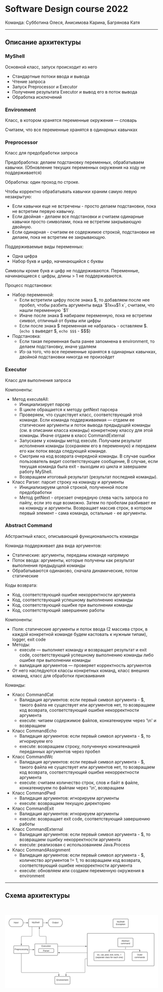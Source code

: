 # Software Design course 2022

Команда: Субботина Олеся, Анисимова Карина, Багрянова Катя

____

## Описание архитектуры

### MyShell

Основной класс, запуск происходит из него

* Стандартные потоки ввода и вывода
* Чтение запроса
* Запуск Preprocessor и Executor
* Получение результата Executor и вывод его в поток вывода
* Обработка исключений

### Environment

Класс, в котором хранятся переменные окружения — словарь

Считаем, что все переменные хранятся в одинарных кавычках

### Preprocessor

Класс для предобработки запроса

Предобработка: делаем подстановку переменных, обрабатываем кавычки. (Обновление текущих переменных окружения на ходу не поддерживается)

Обработка: один проход по строке.

Чтобы корректно обрабатывать кавычки храним самую левую незакрытую:
* Если кавычки еще не встречены -  просто делаем подстановки, пока не встретим первую кавычку.
* Если двойная - делаем все подстановки и считаем одинарные кавычки просто символами, пока не встретим закрывающую двойную.
* Если одинарная - считаем ее содержимое строкой, подстановки не делаем, пока не встретим ее закрывающую.

Поддерживаемые виды переменных:
* Одна цифра
* Набор букв и цифр, начинающийся с буквы

Символы кроме букв и цифр не поддерживаются. Переменные, начинающиеся с цифры, длины > 1 не поддерживаются.

Процесс подстановки:
* Набор переменной:
  * Если встретили цифру после знака $, то добавляем после нее пробел, чтобы разбить аргументы вида `$1x` на `$1 x`, считаем, что нашли переменную `$1`
  * Иначе после знака $ набираем переменную, пока не встретим символ, отличный от буквы или цифры
  * Если после знака $ переменная не набралась - оставляем $. (`echo $` выведет $, `echo $$$` - $$$)
* Подстановка:
  * Если такая переменная была ранее запомнена в environment, то делаем подстановку, иначе удаляем
  * Из-за того, что все переменные хранятся в одинарных кавычках, двойной подстановки никогда не произойдет

### Executor

Класс для выполнения запроса

Компоненты:
* Метод executeAll: 
  * Инициализирует парсер
  * В цикле обращается к методу getNext парсера
  * Проверяем, что существует класс, соответствующий этой команде. 
  Если команда поддерживаемая — отдаем ее статические аргументы и поток вывода предыдущей команды 
  (см. в описании класса команды) конкретному классу для этой команды. Иначе отдаем в класс CommandExternal 
  * Запускаем у команды метод execute.
  Получаем результат исполнения команды (сохраняем его в переменную) и передаем его как поток ввода следующей команде.
  * Смотрим на код возврата очередной команды. В случае ошибки пользователь видит соответствующее сообщение,
  В случае, если текущая команда была exit - выходим из цикла и завершаем работу MyShell.
  * Возвращаем итоговый результат (результат последней команды).
* Класс Parser: парсит строку на команду и аргументы
  * Инициализируем целой строкой, полученной после предобработки
  * Метод getNext - отрезает очередную слева часть запроса по пайпу, если это еще возможно. 
  Затем по пробелам разбивает ее на команду и аргументы. 
  Возвращает массив строк, в котором первый элемент - сама команда, остальные - ее аргументы.


### Abstract Command

Абстрактный класс, описывающий функциональность команды

Команда поддерживает два вида аргументов:
* Статические: аргументы, переданы команде напрямую
* Поток ввода: аргументы, которые получены как результат выполнения предыдущей команды
* Обрабатываются одинаково, сначала динамические, потом статические


Коды возврата:
* Код, соответствующий ошибке некорректности аргумента
* Код, соответствующий успешному выполнению команды
* Код, соответствующий ошибке при выполнении команды
* Код, соответствующий завершению работы

Компоненты:
* Поля: статические аргументы и поток ввода (2 массива строк, в каждой конкретной команде будем кастовать к нужным типам),
logger, exit code
* Методы: 
  * execute — выполняет команду и возвращает результат и exit code, соответствующий успешному выполнению команды либо ошибке при выполнении команды
  * валидация аргументов — проверяет корректность аргументов
* От него наследуются классы конкретных команд, класс внешних команд, класс для обработки присваивания

Команды: 
* Класс CommandCat
  * Валидация аргументов: если первый символ аргумента - $, такого файла не существует или аргументов нет, то возвращаем код возврата, соответствующий ошибке некорректности аргумента
  * execute: читаем содержимое файлов, конкатенируем через '\n' и возвращаем
* Класс CommandEcho 
  * Валидация аргументов: если первый символ аргумента - $, то игнорируем его
  * execute: возвращаем строку, полученную конкатенацией переданных аргументов через пробел
* Класс CommandWc
  * Валидация аргументов: если первый символ аргумента - $, такого файла не существует или аргументов нет, то возвращаем код возврата, соответствующий ошибке некорректности аргумента
  * execute: считаем количество строк, слов и байт в файле, конкатенируем по файлам через '\n', возвращаем
* Класс CommandPwd
  * Валидация аргументов: игнорируем аргументы
  * execute: возвращаем текущую директорию
* Класс CommandExit
  * Валидация аргументов: игнорируем аргументы
  * execute: возвращает exit code, соответствующий завершению работы
* Класс CommandExternal
  * Валидация аргументов: если первый символ аргумента - $, то возвращаем ошибку некорректности аргумента
  * execute: реализован с использованием Java.Process
* Класс CommandAssignment
  * Валидация аргументов: если первый символ аргумента - $, количество аргументов != 1, то возвращаем код возврата, соответствующий ошибке некорректности аргумента
  * execute: обновляем или создаем переменную окружения в environment

____

## Схема архитектуры

<br></br>
![architecture](assets/architecture.png)
<br></br>
